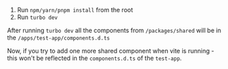 1. Run `npm/yarn/pnpm install` from the root
2. Run `turbo dev`

After running `turbo dev` all the components from `/packages/shared` will be in the `/apps/test-app/components.d.ts`

Now, if you try to add one more shared component when vite is running - this won't be reflected in the `components.d.ts` of the `test-app`.
